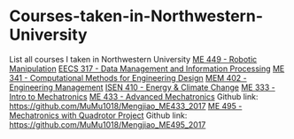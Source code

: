 # Courses-taken-in-Northwestern-University
List all courses I taken in Northwestern University
[ME 449 - Robotic Manipulation](http://www.mccormick.northwestern.edu/mechanical/courses/descriptions/449-robotic-manipulation.html)
[EECS 317 - Data Management and Information Processing](http://www.mccormick.northwestern.edu/eecs/courses/descriptions/317.html)
[ME 341 - Computational Methods for Engineering Design](https://www.mccormick.northwestern.edu/mechanical/courses/descriptions/341-computational-methods-for-engineering-design.html)
[MEM 402 - Engineering Management](http://www.mccormick.northwestern.edu/engineering-management/curriculum/descriptions/402.html)
[ISEN 410 - Energy & Climate Change](http://isen.northwestern.edu/isen-410-topics-in-contemporary-energy-and-climate-change)
[ME 333 - Intro to Mechatronics](http://www.mccormick.northwestern.edu/mechanical/courses/descriptions/333-introduction-to-mechatronics.html)
[ME 433 - Advanced Mechatronics](http://www.mccormick.northwestern.edu/mechanical/courses/descriptions/433-advanced-mechatronics.html)
Github link: https://github.com/MuMu1018/Mengjiao_ME433_2017
[ME 495 - Mechatronics with Quadrotor Project](http://www.mccormick.northwestern.edu/mechanical/courses/descriptions/495-applied-mechatronics-quadrotor-design-and-control.html)
Github link: https://github.com/MuMu1018/Mengjiao_ME495_2017

